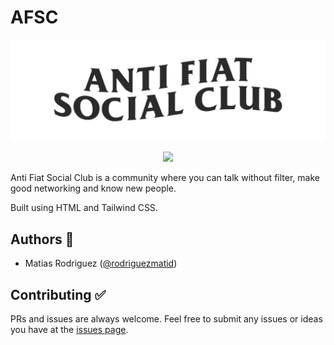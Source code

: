 # AFSC
![](images/imgfondo.jpeg "AFSC")

<div align="center">
<img src="https://img.shields.io/github/stars/rodriguezmatid/AFSC?style=social" />
</div>

Anti Fiat Social Club is a community where you can talk without filter, make good networking and know new people.

Built using HTML and Tailwind CSS.

## Authors 👦

- Matias Rodriguez ([@rodriguezmatid](https://twitter.com/rodriguezmatid))

## Contributing ✅
PRs and issues are always welcome. Feel free to submit any issues or ideas you have at the [issues page](https://github.com/rodriguezmatid/AFSC/issues).